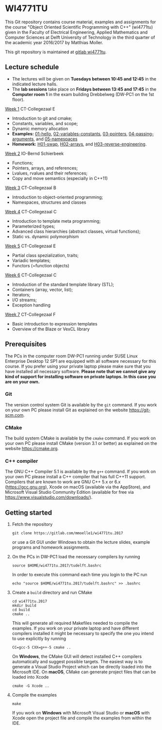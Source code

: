 # WI4771TU
This Git repository contains course material, examples and assignments
for the course "Object Oriented Scientific Programming with C++"
(wi4771tu) given in the Faculty of Electrical Engineering, Applied
Mathematics and Computer Sciences at Delft University of Technology in
the third quarter of the academic year 2016/2017 by Matthias Moller.

This git repository is maintained at [gitlab wi4771tu].

## Lecture schedule
-   The lectures will be given on **Tuesdays between 10:45 and 12:45** 
    in the indicated lecture halls. 
-   The **lab sessions** take place on **Fridays between 13:45 and 17:45** 
    in the **Computer room 1** in the exam building Drebbelweg (DW-PC1 on the 1st floor).

[Week 1](slides/week1.pdf) CT-Collegezaal E
-  Introduction to git and cmake;
-  Constants, variables, and scope;
-  Dynamic memory allocation
-  **Examples:**
   [01-hello],
   [02-variables-constants],
   [03-pointers],
   [04-passing-arguments], and
   [05-namespaces]
- **Homework:**
   [H01-swap],
   [H02-arrays], and
   [H03-reverse-engineering].

[Week 2](slides/week2.pdf) IO-Bernd Schierbeek
- Functions;
- Pointers, arrays, and references;
- Lvalues, rvalues and their references;
- Copy and move semantics (especially in C++11)
   
[Week 3](slides/week3.pdf) CT-Collegezaal B
- Introduction to object-oriented programming;
- Namespaces, structures and classes
   
[Week 4](slides/week4.pdf) CT-Collegezaal C
- Introduction to template meta programming;
- Parameterized types;
- Advanced class hierarchies (abstract classes, virtual functions);
- Static vs. dynamic polymorphism
   
[Week 5](slides/week5.pdf) CT-Collegezaal E
- Partial class spezialization, traits;
- Variadic templates;
- Functors (=function objects)
   
[Week 6](slides/week6.pdf) CT-Collegezaal C
- Introduction of the standard template library (STL);
- Containers (array, vector, list);
- Iterators;
- I/O streams;
- Exception handling
   
[Week 7](slides/week7.pdf) CT-Collegezaal F
- Basic introduction to expression templates
- Overview of the Blaze or VexCL library

## Prerequisites
The PCs in the computer room DW-PC1 running under SUSE Linux Enterprise Desktop 
12 SP1 are equipped with all software necessary for this course. If you prefer 
using your private laptop please make sure that you have installed all necessary
software. **Please note that we cannot give any kind of support for installing
software on private laptops. In this case you are on your own.**

### Git
The version control system Git is available by the `git` command. If you work on
your own PC please install Git as explained on the website https://git-scm.com.

### CMake
The build system CMake is available by the `cmake` command. If you work on
your own PC please install CMake (version 3.1 or better) as explained on the
website https://cmake.org.

### C++ compiler
The GNU C++ Compiler 5.1 is available by the `g++` command. If you work on
your own PC please install a C++ compiler that has full C++11 support. Compilers
that are known to work are GNU C++ 5.x or 6.x (https://gcc.gnu.org), Xcode on 
macOS (available via the AppStore), and Microsoft Visual Studio Community Edition
(available for free via https://www.visualstudio.com/downloads/).


## Getting started

1. Fetch the repository
   ```
   git clone https://gitlab.com/mmoelle1/wi4771tu.2017
   ```
   or use a Git GUI under Windows to obtain the lecture slides, example programs
   and homework assignments.
   
2. On the PCs in DW-PC1 load the necessary compilers by running
   ```
   source $HOME/wi4771tu.2017/tudelft.bashrc
   ```
   In order to execute this command each time you login to the PC run
   ```
   echo "source $HOME/wi4771tu.2017/tudelft.bashrc" >> .bashrc
   ```
   
3. Create a `build` directory and run CMake
   ```
   cd wi4771tu.2017
   mkdir build
   cd build
   cmake ..
   ```
   This will generate all required Makefiles needed to compile the examples.
   If you work on your private laptop and have different compilers installed it
   might be necessary to specify the one you intend to use explicitly by running
   ```
   CC=gcc-5 CXX=g++-5 cmake ..
   ```
   On **Windows**, the CMake GUI will detect installed C++ compilers automatically 
   and suggest possible targets. The easiest way is to generate a Visual Studio
   Project which can be directly loaded into the Microsoft IDE.
   On **macOS**, CMake can generate project files that can be loaded into Xcode
   ```
   cmake -G Xcode ..
   ```
   
4. Compile the examples
   ```
   make
   ```
   If you work on **Windows** with Microsoft Visual Studio or **macOS** with
   Xcode open the project file and compile the examples from within the IDE.


[gitlab wi4771tu]: https://gitlab.com/mmoelle1/wi4771tu.2017.git

[01-hello]: 01-hello/
[02-variables-constants]: 02-variables-constants/
[03-pointers]: 03-pointers/
[04-passing-arguments]: 04-passing-arguments/
[05-namespaces]: 05-namespaces/
[06-dot-product]: 06-dot-product/
[07-dot-product-struct]: 07-dot-product-struct/
[08-dot-product-struct2]: 08-dot-product-struct2/
[09-copy-move]: 09-copy-move/
[10-integration]: 10-integration/
[11-polymorphism]: 11-polymorphism/
[12-auto-decltype]: 12-auto-decltype/
[13-templates]: 13-templates/
[14-templates-partial-specialisation]: 14-templates-partial-specialisation/
[15-traits]: 15-traits/
[16-templates-sfinae]: 16-templates-sfinae/
[17-templates-sfinae2]: 17-templates-sfinae2/
[18-complex-conjugate]: 18-complex-conjugate/
[19-templates-variadic]: 19-templates-variadic/
[20-containers]: 20-containers/
[21-algorithm]: 21-algorithm/
[22-stack-queue]: 22-stack-queue/

[H01-swap]: H01-swap/
[H02-arrays]: H02-arrays/
[H03-reverse-engineering]: H03-reverse-engineering/
[H04-points-triangles]: H04-points-triangles/
[H05-copy-move]: H05-copy-move/
[H06-derivatives]: H06-derivatives/
[H07-templates]: H07-templates/
[H08-unit-converter]: H08-unit-converter/
[H09-symbolic-differentiation]: H09-symbolic-differentiation/
[H10-add-vectors]: H10-add-vectors/


